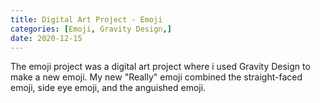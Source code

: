 ```yaml
---
title: Digital Art Project - Emoji
categories: [Emoji, Gravity Design,]
date: 2020-12-15
---
```

 
The emoji project was a digital art project where i used Gravity Design to make a new emoji. My new "Really" emoji combined the straight-faced emoji, side eye emoji, and the anguished emoji. 